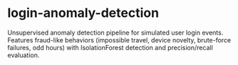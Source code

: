 # login-anomaly-detection
Unsupervised anomaly detection pipeline for simulated user login events. Features fraud-like behaviors (impossible travel, device novelty, brute-force failures, odd hours) with IsolationForest detection and precision/recall evaluation.

